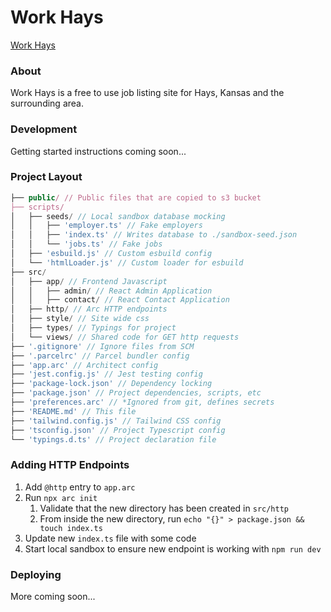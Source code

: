 # Work Hays

[Work Hays](https://workhays.com)

### About

Work Hays is a free to use job listing site for Hays, Kansas and the surrounding area.

### Development

Getting started instructions coming soon...

### Project Layout

```js
├── public/ // Public files that are copied to s3 bucket
├── scripts/
│   ├── seeds/ // Local sandbox database mocking
│   │   ├── 'employer.ts' // Fake employers
│   │   ├── 'index.ts' // Writes database to ./sandbox-seed.json
│   │   └── 'jobs.ts' // Fake jobs
│   ├── 'esbuild.js' // Custom esbuild config
│   └── 'htmlLoader.js' // Custom loader for esbuild
├── src/
│   ├── app/ // Frontend Javascript
│   │   ├── admin/ // React Admin Application
│   │   ├── contact/ // React Contact Application
│   ├── http/ // Arc HTTP endpoints
│   ├── style/ // Site wide css
│   ├── types/ // Typings for project
│   └── views/ // Shared code for GET http requests
├── '.gitignore' // Ignore files from SCM
├── '.parcelrc' // Parcel bundler config
├── 'app.arc' // Architect config
├── 'jest.config.js' // Jest testing config
├── 'package-lock.json' // Dependency locking
├── 'package.json' // Project dependencies, scripts, etc
├── 'preferences.arc' // *Ignored from git, defines secrets
├── 'README.md' // This file
├── 'tailwind.config.js' // Tailwind CSS config
├── 'tsconfig.json' // Project Typescript config
└── 'typings.d.ts' // Project declaration file
```

### Adding HTTP Endpoints

1. Add `@http` entry to `app.arc`
2. Run `npx arc init`
    1. Validate that the new directory has been created in `src/http`
    2. From inside the new directory, run `echo "{}" > package.json && touch index.ts`
3. Update new `index.ts` file with some code
4. Start local sandbox to ensure new endpoint is working with `npm run dev`

### Deploying

More coming soon...
